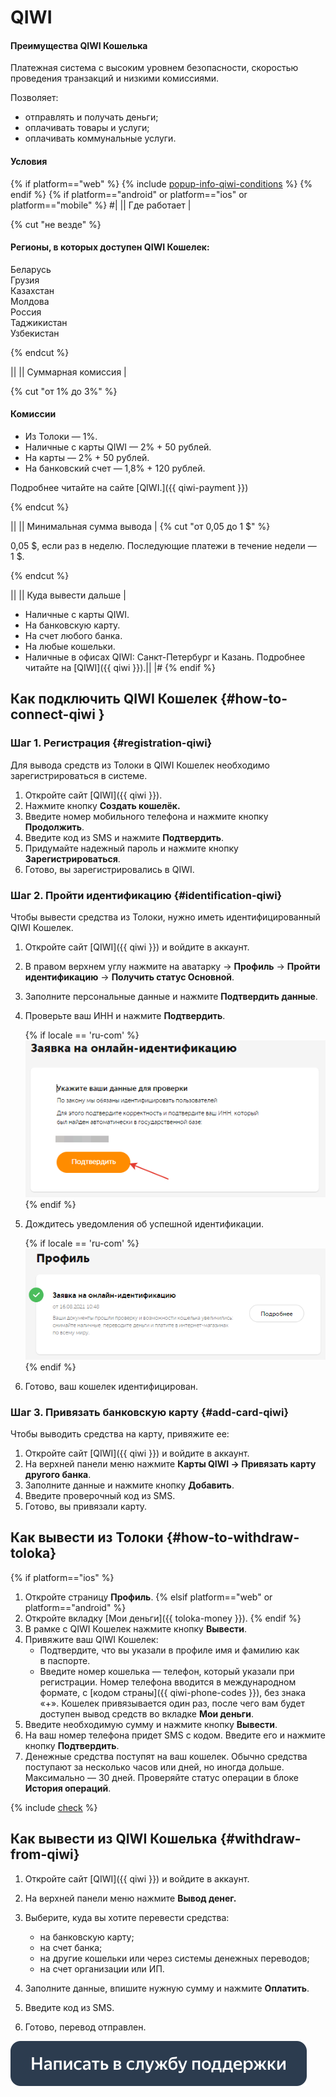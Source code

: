 # QIWI 

#### Преимущества QIWI Кошелька

Платежная система с высоким уровнем безопасности, скоростью проведения транзакций и низкими комиссиями.

Позволяет:

- отправлять и получать деньги;
- оплачивать товары и услуги;
- оплачивать коммунальные услуги.

#### Условия

{% if platform=="web" %}
{% include [popup-info-qiwi-conditions](../_includes/pay/popup-info/id-popup-info/qiwi-conditions.md) %}
{% endif %}
{% if platform=="android" or platform=="ios" or platform=="mobile" %}
#|
|| Где работает | 

{% cut "не везде" %}

#### Регионы, в которых доступен QIWI Кошелек:

Беларусь  
Грузия  
Казахстан  
Молдова  
Россия  
Таджикистан  
Узбекистан

{% endcut %}

 ||
|| Суммарная комиссия | 

{% cut "от 1% до 3%" %}

#### Комиссии

- Из Толоки — 1%.
- Наличные с карты QIWI — 2% + 50 рублей.
- На карты — 2% + 50 рублей.
- На банковский счет — 1,8% + 120 рублей.

Подробнее читайте на сайте [QIWI.]({{ qiwi-payment }})

{% endcut %}

||
|| Минимальная сумма вывода | {% cut "от 0,05 до 1 $" %}

0,05 \$, если раз в неделю. Последующие платежи в течение недели — 1 \$.

{% endcut %}

 ||
|| Куда вывести дальше | 
- Наличные с карты QIWI.
- На банковскую карту.
- На счет любого банка.
- На любые кошельки.
- Наличные в офисах QIWI: Санкт-Петербург и Казань.
 Подробнее читайте на [QIWI]({{ qiwi }}).||
|#
{% endif %}

## Как подключить QIWI Кошелек {#how-to-connect-qiwi }

### Шаг 1. Регистрация {#registration-qiwi}

Для вывода средств из Толоки в QIWI Кошелек необходимо зарегистрироваться в системе.

1. Откройте сайт [QIWI]({{ qiwi }}).
1. Нажмите кнопку **Создать кошелёк.**
1. Введите номер мобильного телефона и нажмите кнопку **Продолжить**.
1. Введите код из SMS и нажмите **Подтвердить**.
1. Придумайте надежный пароль и нажмите кнопку **Зарегистрироваться**.
1. Готово, вы зарегистрировались в QIWI.

### Шаг 2. Пройти идентификацию  {#identification-qiwi}

Чтобы вывести средства из Толоки, нужно иметь идентифицированный QIWI Кошелек.

1. Откройте сайт [QIWI]({{ qiwi }}) и войдите в аккаунт.
1. В правом верхнем углу нажмите на аватарку → **Профиль** → **Пройти идентификацию** → **Получить статус Основной**.
1. Заполните персональные данные и нажмите **Подтвердить данные**.
1. Проверьте ваш ИНН и нажмите **Подтвердить**.

   {% if locale == 'ru-com' %}![](../assets/Qiwi/ENN-QIWI.png){% endif %}
    
1. Дождитесь уведомления об успешной идентификации.

   {% if locale == 'ru-com' %}![](../assets/Qiwi/itog.png){% endif %}
    
1. Готово, ваш кошелек идентифицирован.

### Шаг 3. Привязать банковскую карту {#add-card-qiwi}

Чтобы выводить средства на карту, привяжите ее:

1. Откройте сайт [QIWI]({{ qiwi }}) и войдите в аккаунт.
1. На верхней панели меню нажмите **Карты QIWI → Привязать карту другого банка**.
1. Заполните данные и нажмите кнопку **Добавить**.
1. Введите проверочный код из SMS.
1. Готово, вы привязали карту.


## Как вывести из Толоки {#how-to-withdraw-toloka}

{% if platform=="ios" %}
1. Откройте страницу **Профиль**.
{% elsif platform=="web" or platform=="android" %}
1. Откройте вкладку [Мои деньги]({{ toloka-money }}).
{% endif %}
1. В рамке с QIWI Кошелек нажмите кнопку **Вывести**.
1. Привяжите ваш QIWI Кошелек:
    - Подтвердите, что вы указали в профиле имя и фамилию как в паспорте.
    - Введите номер кошелька — телефон, который указали при регистрации. Номер телефона вводится в международном формате, с [кодом страны]({{ qiwi-phone-codes }}), без знака «+».
    Кошелек привязывается один раз, после чего вам будет доступен вывод средств во вкладке **Мои деньги**.
1. Введите необходимую сумму и нажмите кнопку **Вывести**.
1. На ваш номер телефона придет SMS с кодом. Введите его и нажмите кнопку **Подтвердить**.
1. Денежные средства поступят на ваш кошелек. Обычно средства поступают за несколько часов или дней, но иногда дольше. Максимально — 30 дней. Проверяйте статус операции в блоке **История операций**.

{% include [check](../_includes/pay/about/check.md) %}



## Как вывести из QIWI Кошелька {#withdraw-from-qiwi}

1. Откройте сайт [QIWI]({{ qiwi }}) и войдите в аккаунт.
1. На верхней панели меню нажмите **Вывод денег.**
1. Выберите, куда вы хотите перевести средства:
    - на банковскую карту;
    - на счет банка;
    - на другие кошельки или через системы денежных переводов;
    - на счет организации или ИП.
    
1. Заполните данные, впишите нужную сумму и нажмите **Оплатить**.
1. Введите код из SMS.
1. Готово, перевод отправлен.


[![](../assets/buttons/contact-support.svg)](../troubleshooting/troubleshooting.md#money_withdrawal)

